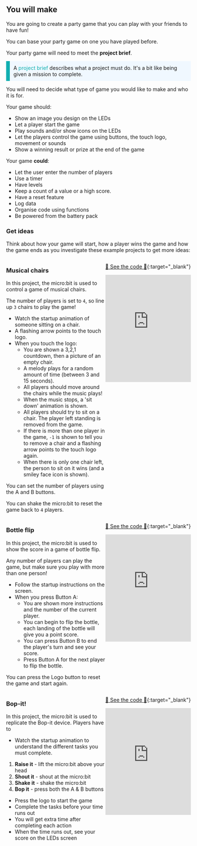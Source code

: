 ## You will make

You are going to create a party game that you can play with your friends to have fun! 

You can base your party game on one you have played before.

Your party game will need to meet the **project brief**.

<p style="border-left: solid; border-width:10px; border-color: #0faeb0; background-color: aliceblue; padding: 10px;">
A <span style="color: #0faeb0">project brief</span> describes what a project must do. It's a bit like being given a mission to complete.
</p>

You will need to decide what type of game you would like to make and who it is for.

Your game should:

- Show an image you design on the LEDs
- Let a player start the game
- Play sounds and/or show icons on the LEDs
- Let the players control the game using buttons, the touch logo, movement or sounds
- Show a winning result or prize at the end of the game

Your game **could**:
- Let the user enter the number of players
- Use a timer
- Have levels
- Keep a count of a value or a high score.
- Have a reset feature
- Log data
- Organise code using functions
- Be powered from the battery pack

### Get ideas

Think about how your game will start, how a player wins the game and how the game ends as you investigate these example projects to get more ideas:

<div style="display: flex; flex-wrap: wrap">
<div style="flex-basis: 200px; flex-grow: 1">  

### Musical chairs

In this project, the micro:bit is used to control a game of musical chairs.

The number of players is set to `4`, so line up `3` chairs to play the game!

- Watch the startup animation of someone sitting on a chair.
- A flashing arrow points to the touch logo.
- When you touch the logo:
  - You are shown a 3,2,1 countdown, then a picture of an empty chair.
  - A melody plays for a random amount of time (between 3 and 15 seconds).
  - All players should move around the chairs while the music plays!
  - When the music stops, a 'sit down' animation is shown.
  - All players should try to sit on a chair. The player left standing is removed from the game.
  - If there is more than one player in the game, `-1` is shown to tell you to remove a chair and a flashing arrow points to the touch logo again.
  - When there is only one chair left, the person to sit on it wins (and a smiley face icon is shown).
  
You can set the number of players using the A and B buttons.

You can shake the micro:bit to reset the game back to `4` players.

</div>

<div>

[👀 See the code 👀](https://makecode.microbit.org/_8o7R5MEfC4m3){:target="_blank"}

<div style="position:relative;height:0;padding-bottom:125%;overflow:hidden;"><iframe style="position:absolute;top:0;left:0;width:100%;height:100%;" src="https://makecode.microbit.org/---run?id=_8o7R5MEfC4m3" allowfullscreen="allowfullscreen" sandbox="allow-popups allow-forms allow-scripts allow-same-origin" frameborder="0"></iframe></div>

</div>


<div style="display: flex; flex-wrap: wrap">
<div style="flex-basis: 200px; flex-grow: 1">  

### Bottle flip

In this project, the micro:bit is used to show the score in a game of bottle flip.

Any number of players can play the game, but make sure you play with more than one person!

- Follow the startup instructions on the screen.
- When you press Button A:
  - You are shown more instructions and the number of the current player.
  - You can begin to flip the bottle, each landing of the bottle will give you a point score.
  - You can press Button B to end the player's turn and see your score.
  - Press Button A for the next player to flip the bottle.
  
You can press the Logo button to reset the game and start again.

</div>

<div>

[👀 See the code 👀](https://makecode.microbit.org/S88052-89971-86401-86445){:target="_blank"}

<div style="position:relative;height:0;padding-bottom:125%;overflow:hidden;"><iframe style="position:absolute;top:0;left:0;width:100%;height:100%;" src="https://makecode.microbit.org/---run?id=S88052-89971-86401-86445" allowfullscreen="allowfullscreen" sandbox="allow-popups allow-forms allow-scripts allow-same-origin" frameborder="0"></iframe></div>

</div>

<div style="display: flex; flex-wrap: wrap">
<div style="flex-basis: 200px; flex-grow: 1">  

### Bop-it!

In this project, the micro:bit is used to replicate the Bop-it device. Players have to 

- Watch the startup animation to understand the different tasks you must complete.
1. **Raise it** - lift the micro:bit above your head
2. **Shout it** - shout at the micro:bit
3. **Shake it** - shake the micro:bit
4. **Bop it** - press both the A & B buttons
- Press the logo to start the game
- Complete the tasks before your time runs out
- You will get extra time after completing each action
- When the time runs out, see your score on the LEDs screen

</div>

<div>

[👀 See the code 👀](https://makecode.microbit.org/S80414-03592-06914-91553){:target="_blank"}

<div style="position:relative;height:0;padding-bottom:125%;overflow:hidden;"><iframe style="position:absolute;top:0;left:0;width:100%;height:100%;" src="https://makecode.microbit.org/---run?id=S80414-03592-06914-91553" allowfullscreen="allowfullscreen" sandbox="allow-popups allow-forms allow-scripts allow-same-origin" frameborder="0"></iframe></div>

</div>